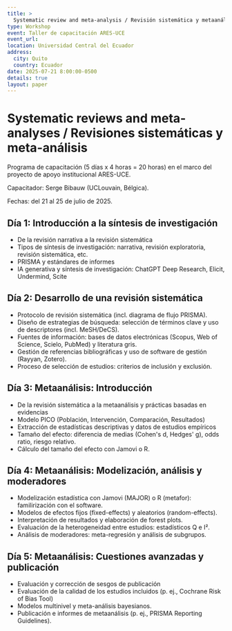 ```yaml
---
title: >
  Systematic review and meta-analysis / Revisión sistemática y metaanálisis
type: Workshop
event: Taller de capacitación ARES-UCE
event_url:
location: Universidad Central del Ecuador
address:
  city: Quito
  country: Ecuador
date: 2025-07-21 8:00:00-0500
details: true
layout: paper
---
```


# Systematic reviews and meta-analyses / Revisiones sistemáticas y meta-análisis

Programa de capacitación (5 días x 4 horas = 20 horas) en el marco del proyecto de apoyo institucional ARES-UCE.

Capacitador: Serge Bibauw (UCLouvain, Bélgica).

Fechas: del 21 al 25 de julio de 2025.

## Día 1: Introducción a la síntesis de investigación

- De la revisión narrativa a la revisión sistemática
- Tipos de síntesis de investigación: narrativa, revisión exploratoria, revisión sistemática, etc.
- PRISMA y estándares de informes
- IA generativa y síntesis de investigación: ChatGPT Deep Research, Elicit, Undermind, Scite

## Día 2: Desarrollo de una revisión sistemática

- Protocolo de revisión sistemática (incl. diagrama de flujo PRISMA).
- Diseño de estrategias de búsqueda: selección de términos clave y uso de descriptores (incl. MeSH/DeCS).
- Fuentes de información: bases de datos electrónicas (Scopus, Web of Science, Scielo, PubMed) y literatura gris.
- Gestión de referencias bibliográficas y uso de software de gestión (Rayyan, Zotero).
- Proceso de selección de estudios: criterios de inclusión y exclusión.

## Día 3: Metaanálisis: Introducción

- De la revisión sistemática a la metaanálisis y prácticas basadas en evidencias
- Modelo PICO (Población, Intervención, Comparación, Resultados)
- Extracción de estadísticas descriptivas y datos de estudios empíricos
- Tamaño del efecto: diferencia de medias (Cohen's d, Hedges' g), odds ratio, riesgo relativo.
- Cálculo del tamaño del efecto con Jamovi o R.

## Día 4: Metaanálisis: Modelización, análisis y moderadores

- Modelización estadística con Jamovi (MAJOR) o R (metafor): familirización con el software.
- Modelos de efectos fijos (fixed-effects) y aleatorios (random-effects).
- Interpretación de resultados y elaboración de forest plots.
- Evaluación de la heterogeneidad entre estudios: estadísticos Q e I².
- Análisis de moderadores: meta-regresión y análisis de subgrupos.

## Día 5: Metaanálisis: Cuestiones avanzadas y publicación

- Evaluación y corrección de sesgos de publicación
- Evaluación de la calidad de los estudios incluidos (p. ej., Cochrane Risk of Bias Tool)
- Modelos multinivel y meta-análisis bayesianos.
- Publicación e informes de metaanálisis (p. ej., PRISMA Reporting Guidelines).
